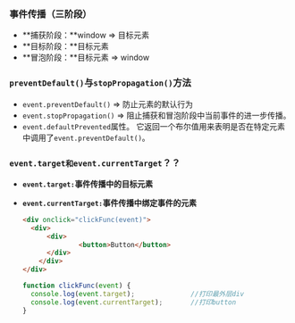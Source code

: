 ### 事件传播（三阶段）

* **捕获阶段：**window  => 目标元素
* **目标阶段：**目标元素
* **冒泡阶段：**目标元素 => window

### `preventDefault()`与`stopPropagation()`方法

* `event.preventDefault()`  => 防止元素的默认行为
* `event.stopPropagation()` => 阻止捕获和冒泡阶段中当前事件的进一步传播。
* `event.defaultPrevented`属性。 它返回一个布尔值用来表明是否在特定元素中调用了`event.preventDefault()`。

###  `event.target和event.currentTarget`？？

* **`event.target:`**事件传播中的**目标元素**

* **`event.currentTarget:`**事件传播中**绑定事件的元素**

  ```html
  <div onclick="clickFunc(event)">    
    <div>	          
        <div>          
        		<button>Button</button>        
        </div>    
      </div> 
  </div>
  ```

  ```javascript
  function clickFunc(event) {
    console.log(event.target);              //打印最外层div
    console.log(event.currentTarget);       //打印button
  }
  ```

  



